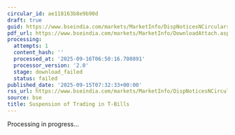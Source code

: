 ```yaml
---
circular_id: ae118163b8e9b90d
draft: true
guid: https://www.bseindia.com/markets/MarketInfo/DispNoticesNCirculars.aspx?Noticeid={AC5D3058-6614-4B6E-AA2D-D3EFE10DD6A4}&noticeno=20250915-3&dt=09/15/2025&icount=3&totcount=81&flag=0
pdf_url: https://www.bseindia.com/markets/MarketInfo/DownloadAttach.aspx?id=20250915-3&attachedId=
processing:
  attempts: 1
  content_hash: ''
  processed_at: '2025-09-16T06:50:16.700891'
  processor_version: '2.0'
  stage: download_failed
  status: failed
published_date: '2025-09-15T07:32:33+00:00'
rss_url: https://www.bseindia.com/markets/MarketInfo/DispNoticesNCirculars.aspx?Noticeid={AC5D3058-6614-4B6E-AA2D-D3EFE10DD6A4}&noticeno=20250915-3&dt=09/15/2025&icount=3&totcount=81&flag=0
source: bse
title: Suspension of Trading in T-Bills
---
```


Processing in progress...